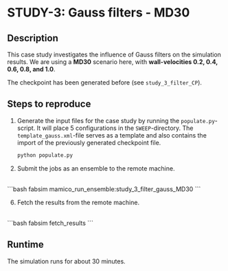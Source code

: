 # STUDY-3: Gauss filters - MD30


## Description
This case study investigates the influence of Gauss filters on the simulation results.
We are using a **MD30** scenario here, with **wall-velocities 0.2, 0.4, 0.6, 0.8, and 1.0**.

The checkpoint has been generated before (see `study_3_filter_CP`).


## Steps to reproduce

1. Generate the input files for the case study by running the `populate.py`-script.
It will place 5 configurations in the `SWEEP`-directory.
The `template_gauss.xml`-file serves as a template and also contains the import of the previously generated checkpoint file.

    ```bash
    python populate.py
    ```

5. Submit the jobs as an ensemble to the remote machine.
<br>
    ```bash
    fabsim <remote-machine> mamico_run_ensemble:study_3_filter_gauss_MD30
    ```

6. Fetch the results from the remote machine.
<br>
    ```bash
    fabsim <remote-machine> fetch_results
    ```


## Runtime

The simulation runs for about 30 minutes.